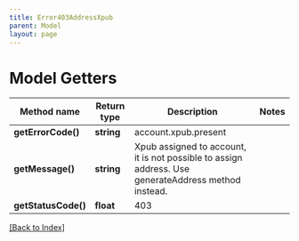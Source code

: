 ```yaml
---
title: Error403AddressXpub
parent: Model
layout: page
---
```


# Model Getters

Method name | Return type | Description | Notes
------------ | ------------- | ------------- | -------------
**getErrorCode()** | **string** | account.xpub.present |
**getMessage()** | **string** | Xpub assigned to account, it is not possible to assign address. Use generateAddress method instead. |
**getStatusCode()** | **float** | 403 |

[[Back to Index]](../index.md)
